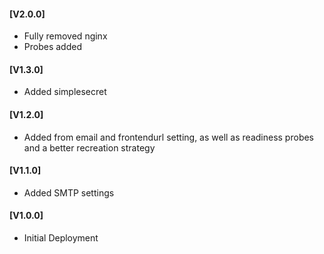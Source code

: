 #### [V2.0.0]
* Fully removed nginx 
* Probes added

#### [V1.3.0]
* Added simplesecret

#### [V1.2.0]
* Added from email and frontendurl setting, as well as readiness probes and a better recreation strategy

#### [V1.1.0]
* Added SMTP settings

#### [V1.0.0]
* Initial Deployment
